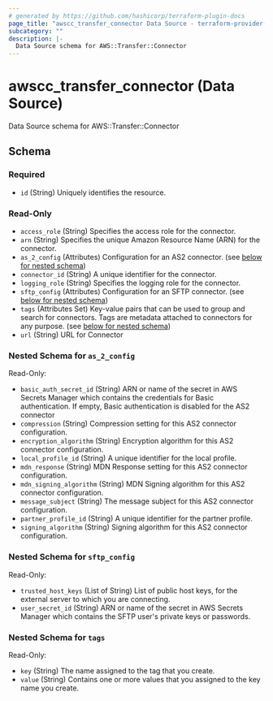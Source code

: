 ```yaml
---
# generated by https://github.com/hashicorp/terraform-plugin-docs
page_title: "awscc_transfer_connector Data Source - terraform-provider-awscc"
subcategory: ""
description: |-
  Data Source schema for AWS::Transfer::Connector
---
```


# awscc_transfer_connector (Data Source)

Data Source schema for AWS::Transfer::Connector



<!-- schema generated by tfplugindocs -->
## Schema

### Required

- `id` (String) Uniquely identifies the resource.

### Read-Only

- `access_role` (String) Specifies the access role for the connector.
- `arn` (String) Specifies the unique Amazon Resource Name (ARN) for the connector.
- `as_2_config` (Attributes) Configuration for an AS2 connector. (see [below for nested schema](#nestedatt--as_2_config))
- `connector_id` (String) A unique identifier for the connector.
- `logging_role` (String) Specifies the logging role for the connector.
- `sftp_config` (Attributes) Configuration for an SFTP connector. (see [below for nested schema](#nestedatt--sftp_config))
- `tags` (Attributes Set) Key-value pairs that can be used to group and search for connectors. Tags are metadata attached to connectors for any purpose. (see [below for nested schema](#nestedatt--tags))
- `url` (String) URL for Connector

<a id="nestedatt--as_2_config"></a>
### Nested Schema for `as_2_config`

Read-Only:

- `basic_auth_secret_id` (String) ARN or name of the secret in AWS Secrets Manager which contains the credentials for Basic authentication. If empty, Basic authentication is disabled for the AS2 connector
- `compression` (String) Compression setting for this AS2 connector configuration.
- `encryption_algorithm` (String) Encryption algorithm for this AS2 connector configuration.
- `local_profile_id` (String) A unique identifier for the local profile.
- `mdn_response` (String) MDN Response setting for this AS2 connector configuration.
- `mdn_signing_algorithm` (String) MDN Signing algorithm for this AS2 connector configuration.
- `message_subject` (String) The message subject for this AS2 connector configuration.
- `partner_profile_id` (String) A unique identifier for the partner profile.
- `signing_algorithm` (String) Signing algorithm for this AS2 connector configuration.


<a id="nestedatt--sftp_config"></a>
### Nested Schema for `sftp_config`

Read-Only:

- `trusted_host_keys` (List of String) List of public host keys, for the external server to which you are connecting.
- `user_secret_id` (String) ARN or name of the secret in AWS Secrets Manager which contains the SFTP user's private keys or passwords.


<a id="nestedatt--tags"></a>
### Nested Schema for `tags`

Read-Only:

- `key` (String) The name assigned to the tag that you create.
- `value` (String) Contains one or more values that you assigned to the key name you create.


